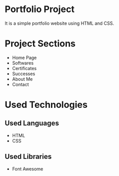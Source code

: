 <h1>Portfolio Project</h1>
<p>It is a simple portfolio website using HTML and CSS.</p>

<h1>Project Sections</h1>

<ul>
  <li>Home Page</li>
  <li>Softwares</li>
  <li>Certificates</li>
  <li>Successes</li>
  <li>About Me</li>
  <li>Contact</li>
</ul>

<h1>Used Technologies</h1>

<h2>Used Languages</h2>

<ul>
  <li>HTML</li>
  <li>CSS</li>
</ul>

<h2>Used Libraries</h2>

<ul>
  <li>Font Awesome</li>
</ul>
